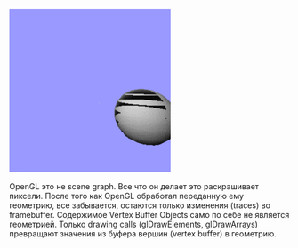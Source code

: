 ![](demo.gif)

OpenGL это не scene graph. 
Все что он делает это раскрашивает пиксели.
После того как OpenGL обработал переданную ему геометрию, все забывается,
остаются только изменения (traces) во framebuffer.
Содержимое Vertex Buffer Objects само по себе не является геометрией.
Только drawing calls (glDrawElements, glDrawArrays) превращают значения
из буфера вершин (vertex buffer) в геометрию.